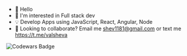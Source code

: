- 👋 Hello
- 👀 I'm interested in Full stack dev
- 💡 Develop Apps using JavaScript, React, Angular, Node
- 🚀 Looking to collaborate? Email me shev1181@gmail.com or text me https://t.me/valsheva

![Codewars Badge](https://www.codewars.com/users/vishev/badges/large)





